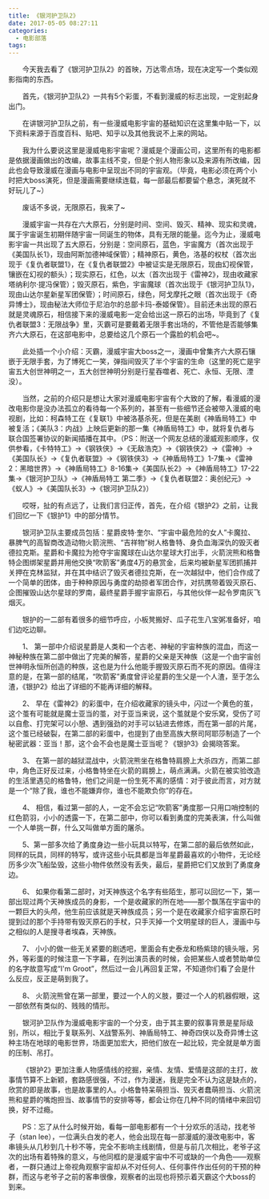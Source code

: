 ```yaml
---
title: 《银河护卫队2》
date: 2017-05-05 08:27:11
categories:
  - 电影部落
tags:
---
```

&emsp;&emsp;今天我去看了《银河护卫队2》的首映，万达零点场，现在决定写一个类似观影指南的东西。

​&emsp;&emsp;首先，《银河护卫队2》一共有5个彩蛋，不看到漫威的标志出现，一定别起身出门。 <!--more-->

&emsp;&emsp;在讲银河护卫队之前，有一些漫威电影宇宙的基础知识在这里集中贴一下，以下资料来源于百度百科、贴吧、知乎以及其他我说不上来的网站。

​&emsp;&emsp;我为什么要说这里是漫威电影宇宙呢？漫威是个漫画公司，这里所有的电影都是依据漫画做出的改编，故事主线不变，但是个别人物形象以及来源有所改编，因此也会导致漫威在漫画与电影中呈现出不同的宇宙观。（毕竟，电影必须在两个小时把大boss演死，但是漫画需要继续连载，每一部最后都要留个悬念，演死就不好玩儿了~）

​&emsp;&emsp;废话不多说，无限原石，我来了~

​&emsp;&emsp;漫威宇宙一共存在六大原石，分别是时间、空间、毁灭、精神、现实和灵魂，属于宇宙诞生初期伴随宇宙一同诞生的物体，具有无限的能量。迄今为止，漫威电影宇宙一共出现了五大原石，分别是：空间原石，蓝色，宇宙魔方（首次出现于《美国队长1》，现由阿斯加德神域保管）；精神原石，黄色，洛基的权杖（首次出现于《复仇者联盟1》，在《复仇者联盟2》中被证实是无限原石，现由幻视保管，镶嵌在幻视的额头）；现实原石，红色，以太（首次出现于《雷神2》，现由收藏家塔纳利尔·提冯保管）；毁灭原石，紫色，宇宙魔球（首次出现于《银河护卫队1》，现由山达尔星新星军团保管）；时间原石，绿色，阿戈摩托之眼（首次出现于《奇异博士》，现由秘法大师位于尼泊尔的总部卡玛-泰姬保管）。目前还未出现的原石就是灵魂原石，相信接下来的漫威电影一定会给出这一原石的出场，毕竟到了《复仇者联盟3：无限战争》里，灭霸可是要戴着无限手套出场的，不管他是否能够集齐六大原石，在这部电影中，总要给这几个原石一个露脸的机会吧~。

​&emsp;&emsp;此处插一个小介绍：灭霸，漫威宇宙大boss之一，漫画中曾集齐六大原石镶嵌于无限手套，为了博死亡一笑，弹指间毁灭了半个宇宙的生命（这里的死亡是宇宙五大创世神明之一，五大创世神明分别是行星吞噬者、死亡、永恒、无限、湮没）。

​&emsp;&emsp;当然，之前的介绍只是想让大家对漫威电影宇宙有个大致的了解，看漫威的漫改电影你是没办法孤立的看待每一个系列的，甚至有一些细节还会被带入漫威的电视剧，比如：柯森特工在《复联1》中被洛基杀死，但是在美剧《神盾局特工》中被复活；《美队3：内战》上映后更新的那一集《神盾局特工》中，就将复仇者与联合国签署协议的新闻插播在其中。（PS：附送一个网友总结的漫威观影顺序，仅供参看，《卡特特工》→《钢铁侠》→《无敌浩克》→《钢铁侠2》→《雷神》→《美国队长》→《复仇者联盟》→《钢铁侠3》→《神盾局特工》1-7集→《雷神2：黑暗世界》→《神盾局特工》8-16集→《美国队长2》→《神盾局特工》17-22集→《银河护卫队》→《神盾局特工 第二季》→《复仇者联盟2：奥创纪元》→《蚁人》→《美国队长3》→《银河护卫队2》）

​&emsp;&emsp;哎呀，扯的有点远了，让我们言归正传，首先，在介绍《银护2》之前，让我们回忆一下《银护1》中的部分情节。

​&emsp;&emsp;银河护卫队主要成员包括：星爵皮特·奎尔、“宇宙中最危险的女人”卡魔拉、暴脾气的高智商改造动物火箭浣熊、“吉祥物”树人格鲁特、身负血海深仇的毁灭者德拉克斯。星爵和卡魔拉为抢夺宇宙魔球在山达尔星球大打出手，火箭浣熊和格鲁特企图绑架星爵并用他交换“吹箭客”勇度4万的悬赏金，后来均被新星军团抓捕并关押在克林监狱，并在其中结识了毁灭者德拉克斯，在一次越狱中，他们合作成了一个简单的团体，由于种种原因与勇度的劫掠者军团合作，对抗携带着毁灭原石、企图摧毁山达尔星球的罗南，最终星爵手握宇宙原石，与其他伙伴一起令罗南灰飞烟灭。

​&emsp;&emsp;银护的一二部有着很多的细节呼应，小板凳搬好、瓜子花生八宝粥准备好，咱们边吃边聊。

​&emsp;&emsp;1、 第一部中介绍说星爵是人类和一个古老、神秘的宇宙种族的混血，而这一神秘种族在第二部中做出了完美的解答，星爵的父亲是天神族（这是一个由宇宙创世神明永恒所创造的种族，这也是为什么他能手握毁灭原石而不死的原因。值得注意的是，在第一部的结尾，“吹箭客”勇度曾评论星爵的生父是一个人渣，至于怎么渣，《银护2》给出了详细的不能再详细的解释。

​&emsp;&emsp;2、 早在《雷神2》的彩蛋中，在介绍收藏家的镜头中，闪过一个黄色的茧，这个茧有可能就是魔士亚当的茧，对于亚当来说，这个茧就是个安乐窝，受伤了可以自愈、打完架可以小憩、遇到强劲的对手可以钻进去修炼，而在第一部的片尾，这个茧已经破裂，在第二部的彩蛋中，也提到了由至高族大祭司阿耶莎制造了一个秘密武器：亚当！那，这个会不会也是魔士亚当呢？《银护3》会揭晓答案。

​&emsp;&emsp;3、 在第一部的越狱混战中，火箭浣熊坐在格鲁特肩膀上大杀四方，而第二部中，角色正好反过来，小格鲁特坐在火箭的肩膀上，萌点满满。火箭在被实验改造的生活里遇见的格鲁特，他们之间是一份生死不离的感情：对于彼此而言，对方就是一个“除了我，谁也不能嫌弃你，谁也不能欺负你”的存在。

​&emsp;&emsp;4、 相信，看过第一部的人，一定不会忘记“吹箭客”勇度那一只用口哨控制的红色箭羽，小小的透露一下，在第二部中，你可以看到勇度的完美表演，什么叫做一个人单挑一群，什么又叫做单方面的屠杀。

​&emsp;&emsp;5、第一部多次给了勇度身边一些小玩具以特写，在第二部的最后依然如此，同样的玩具，同样的特写，或许这些小玩具都是当年星爵最喜欢的小物件，无论经历多少次飞船坠毁，这些小物件依然没有丢失，最后，星爵把它们又放到了勇度身边。

​&emsp;&emsp;6、 如果你看第二部时，对天神族这个名字有些陌生，那可以回忆一下，第一部出现过两个天神族成员的身影，一个是收藏家的所在地——那个飘荡在宇宙中的一颗巨大的头颅，他生前应该就是天神族成员；另一个是在收藏家介绍宇宙原石时提到过的那个手持带有毁灭原石的手杖，只手灭掉一个文明星球的巨人，漫画中与之相似的人是搜寻者埃森，天神族。

​&emsp;&emsp;7、 小小的做一些无关紧要的剧透吧，里面会有史泰龙和杨紫琼的镜头哦，另外，等彩蛋的时候注意一下字幕，在列出演员表的时候，会把某些人或者赞助单位的名字故意写成“I'm Groot”，然后过一会儿再回复正常，不知道你们看了会是什么反应，反正是萌到我了。

&emsp;&emsp;8、 火箭浣熊曾在第一部里，要过一个人的义肢，要过一个人的机器假眼，这一部依然有类似的、贱贱的情形。

​&emsp;&emsp;银河护卫队作为漫威电影宇宙的一个分支，由于其主要的叙事背景是星际级别，所以，相比于复联系列、X战警系列、神盾局特工、神奇四侠以及奇异博士这种主场在地球的电影世界，场面更加宏大，把他们放在一起比较，完全就是单方面的压制、吊打。

​&emsp;&emsp;《银护2》更加注重人物感情线的挖掘，亲情、友情、爱情是这部的主打，故事情节算不上新颖，套路感很强，不过，作为漫迷，我是完全不认为这是缺点的，欣赏的即是故事，也是故事里的人。小格鲁特呆萌担当、毁灭者蠢萌担当、火箭浣熊和星爵的嘴炮担当、故事情节的安排等等，都会让你在几种不同的情绪中来回切换，好不过瘾。

​&emsp;&emsp;PS：忘了从什么时候开始，看每一部电影都有一个十分欢乐的活动，找老爷子（stan lee），一位满头白发的老人，他会出现在每一部漫威的漫改电影中，客串镜头从几秒到几十秒不等，完全不影响主线剧情，但是与前几次相比，老爷子这次的出场有着特殊的意义，与他同框的是漫威宇宙中不可或缺的一个角色——观察者，一群只通过上帝视角观察宇宙却从不对任何人、任何事件作出任何的干预的种群，而这与老爷子之前的客串很像，观察者的出现也将预示着灭霸这个大boss的到来。